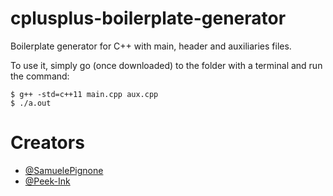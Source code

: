 # cplusplus-boilerplate-generator
Boilerplate generator for C++ with main, header and  auxiliaries files.

To use it, simply go (once downloaded) to the folder with a terminal and run the command:

```
$ g++ -std=c++11 main.cpp aux.cpp
$ ./a.out
```
# Creators
* [@SamuelePignone](https://github.com/SamuelePignone)
* [@Peek-Ink](https://github.com/Peek-Ink)
